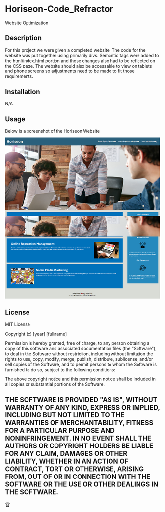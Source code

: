 # Horiseon-Code_Refractor
Website Optimization

## Description

For this project we were given a completed website. The code for the website was put together using primarily divs. Semantic tags were added to the html/index.html portion and those changes also had to be reflected on the CSS page.
The website should also be accessable to view on tablets and phone screens so adjustments need to be made to fit those requirements.

## Installation

N/A
## Usage

Below is a screenshot of the Horiseon Website


![Screenshot](./assets/images/screencapture-Horiseon.png)


## License

MIT License

Copyright (c) [year] [fullname]

Permission is hereby granted, free of charge, to any person obtaining a copy
of this software and associated documentation files (the "Software"), to deal
in the Software without restriction, including without limitation the rights
to use, copy, modify, merge, publish, distribute, sublicense, and/or sell
copies of the Software, and to permit persons to whom the Software is
furnished to do so, subject to the following conditions:

The above copyright notice and this permission notice shall be included in all
copies or substantial portions of the Software.

THE SOFTWARE IS PROVIDED "AS IS", WITHOUT WARRANTY OF ANY KIND, EXPRESS OR
IMPLIED, INCLUDING BUT NOT LIMITED TO THE WARRANTIES OF MERCHANTABILITY,
FITNESS FOR A PARTICULAR PURPOSE AND NONINFRINGEMENT. IN NO EVENT SHALL THE
AUTHORS OR COPYRIGHT HOLDERS BE LIABLE FOR ANY CLAIM, DAMAGES OR OTHER
LIABILITY, WHETHER IN AN ACTION OF CONTRACT, TORT OR OTHERWISE, ARISING FROM,
OUT OF OR IN CONNECTION WITH THE SOFTWARE OR THE USE OR OTHER DEALINGS IN THE
SOFTWARE.
---

🏆



